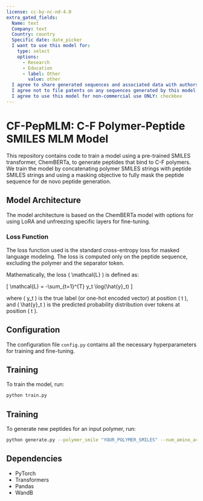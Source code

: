 ```yaml
---
license: cc-by-nc-nd-4.0
extra_gated_fields:
  Name: text
  Company: text
  Country: country
  Specific date: date_picker
  I want to use this model for:
    type: select
    options: 
      - Research
      - Education
      - label: Other
        value: other
  I agree to share generated sequences and associated data with authors before publishing: checkbox
  I agree not to file patents on any sequences generated by this model: checkbox
  I agree to use this model for non-commercial use ONLY: checkbox
---
```


# CF-PepMLM: C-F Polymer-Peptide SMILES MLM Model

This repository contains code to train a model using a pre-trained SMILES transformer, ChemBERTa, to generate peptides that bind to C-F polymers. We train the  model by concatenating polymer SMILES strings with peptide SMILES strings and using a masking objective to fully mask the peptide sequence for de novo peptide generation.

## Model Architecture

The model architecture is based on the ChemBERTa model with options for using LoRA and unfreezing specific layers for fine-tuning.

### Loss Function

The loss function used is the standard cross-entropy loss for masked language modeling. The loss is computed only on the peptide sequence, excluding the polymer and the separator token.

Mathematically, the loss \( \mathcal{L} \) is defined as:

\[
\mathcal{L} = -\sum_{t=1}^{T} y_t \log(\hat{y}_t)
\]

where \( y_t \) is the true label (or one-hot encoded vector) at position \( t \), and \( \hat{y}_t \) is the predicted probability distribution over tokens at position \( t \).

## Configuration

The configuration file `config.py` contains all the necessary hyperparameters for training and fine-tuning.

## Training

To train the model, run:

```bash
python train.py
``````

## Training

To generate new peptides for an input polymer, run:

```bash
python generate.py --polymer_smile "YOUR_POLYMER_SMILES" --num_amino_acids N
``````

## Dependencies

- PyTorch
- Transformers
- Pandas
- WandB
